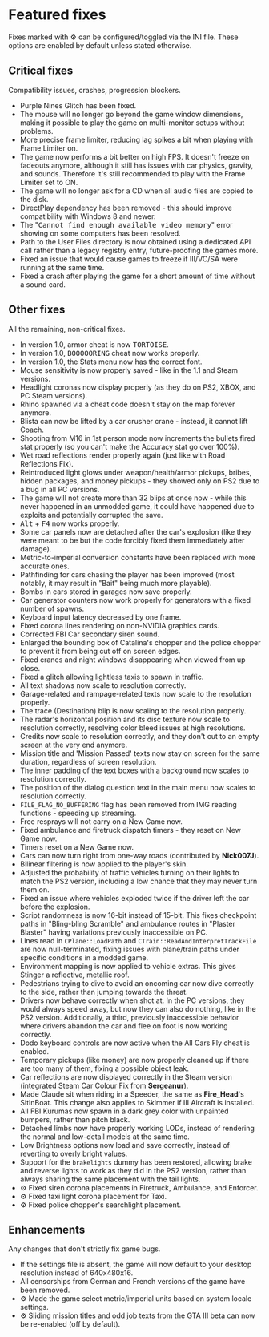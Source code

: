 # Featured fixes

Fixes marked with ⚙️ can be configured/toggled via the INI file. These options are enabled by default unless stated otherwise.

## Critical fixes
Compatibility issues, crashes, progression blockers.

* Purple Nines Glitch has been fixed.
* The mouse will no longer go beyond the game window dimensions, making it possible to play the game on multi-monitor setups without problems.
* More precise frame limiter, reducing lag spikes a bit when playing with Frame Limiter on.
* The game now performs a bit better on high FPS. It doesn't freeze on fadeouts anymore, although it still has issues with car physics, gravity, and sounds. Therefore it's still recommended to play with the Frame Limiter set to ON.
* The game will no longer ask for a CD when all audio files are copied to the disk.
* DirectPlay dependency has been removed - this should improve compatibility with Windows 8 and newer.
* The "<samp>Cannot find enough available video memory</samp>" error showing on some computers has been resolved.
* Path to the User Files directory is now obtained using a dedicated API call rather than a legacy registry entry, future-proofing the games more.
* Fixed an issue that would cause games to freeze if III/VC/SA were running at the same time.
* Fixed a crash after playing the game for a short amount of time without a sound card.

## Other fixes
All the remaining, non-critical fixes.

* In version 1.0, armor cheat is now <kbd>TORTOISE</kbd>.
* In version 1.0, <kbd>BOOOOORING</kbd> cheat now works properly.
* In version 1.0, the Stats menu now has the correct font.
* Mouse sensitivity is now properly saved - like in the 1.1 and Steam versions.
* Headlight coronas now display properly (as they do on PS2, XBOX, and PC Steam versions).
* Rhino spawned via a cheat code doesn't stay on the map forever anymore.
* Blista can now be lifted by a car crusher crane - instead, it cannot lift Coach.
* Shooting from M16 in 1st person mode now increments the bullets fired stat properly (so you can't make the Accuracy stat go over 100%).
* Wet road reflections render properly again (just like with Road Reflections Fix).
* Reintroduced light glows under weapon/health/armor pickups, bribes, hidden packages, and money pickups - they showed only on PS2 due to a bug in all PC versions.
* The game will not create more than 32 blips at once now - while this never happened in an unmodded game, it could have happened due to exploits and potentially corrupted the save.
* <kbd>Alt</kbd> + <kbd>F4</kbd> now works properly.
* Some car panels now are detached after the car's explosion (like they were meant to be but the code forcibly fixed them immediately after damage).
* Metric-to-imperial conversion constants have been replaced with more accurate ones.
* Pathfinding for cars chasing the player has been improved (most notably, it may result in "Bait" being much more playable).
* Bombs in cars stored in garages now save properly.
* Car generator counters now work properly for generators with a fixed number of spawns.
* Keyboard input latency decreased by one frame.
* Fixed corona lines rendering on non-NVIDIA graphics cards.
* Corrected FBI Car secondary siren sound.
* Enlarged the bounding box of Catalina's chopper and the police chopper to prevent it from being cut off on screen edges.
* Fixed cranes and night windows disappearing when viewed from up close.
* Fixed a glitch allowing lightless taxis to spawn in traffic.
* All text shadows now scale to resolution correctly.
* Garage-related and rampage-related texts now scale to the resolution properly.
* The trace (Destination) blip is now scaling to the resolution properly.
* The radar's horizontal position and its disc texture now scale to resolution correctly, resolving color bleed issues at high resolutions.
* Credits now scale to resolution correctly, and they don't cut to an empty screen at the very end anymore.
* Mission title and 'Mission Passed' texts now stay on screen for the same duration, regardless of screen resolution.
* The inner padding of the text boxes with a background now scales to resolution correctly.
* The position of the dialog question text in the main menu now scales to resolution correctly.
* `FILE_FLAG_NO_BUFFERING` flag has been removed from IMG reading functions - speeding up streaming.
* Free resprays will not carry on a New Game now.
* Fixed ambulance and firetruck dispatch timers - they reset on New Game now.
* Timers reset on a New Game now.
* Cars can now turn right from one-way roads (contributed by **Nick007J**).
* Bilinear filtering is now applied to the player's skin.
* Adjusted the probability of traffic vehicles turning on their lights to match the PS2 version, including a low chance that they may never turn them on.
* Fixed an issue where vehicles exploded twice if the driver left the car before the explosion.
* Script randomness is now 16-bit instead of 15-bit. This fixes checkpoint paths in  "Bling-bling Scramble" and ambulance routes in "Plaster Blaster" having variations previously inaccessible on PC.
* Lines read in `CPlane::LoadPath` and `CTrain::ReadAndInterpretTrackFile` are now null-terminated, fixing issues with plane/train paths under specific conditions in a modded game.
* Environment mapping is now applied to vehicle extras. This gives Stinger a reflective, metallic roof.
* Pedestrians trying to dive to avoid an oncoming car now dive correctly to the side, rather than jumping towards the threat.
* Drivers now behave correctly when shot at. In the PC versions, they would always speed away, but now they can also do nothing, like in the PS2 version. Additionally, a third, previously inaccessible behavior where drivers abandon the car and flee on foot is now working correctly.
* Dodo keyboard controls are now active when the All Cars Fly cheat is enabled.
* Temporary pickups (like money) are now properly cleaned up if there are too many of them, fixing a possible object leak.
* Car reflections are now displayed correctly in the Steam version (integrated Steam Car Colour Fix from **Sergeanur**).
* Made Claude sit when riding in a Speeder, the same as **Fire_Head**'s SitInBoat. This change also applies to Skimmer if III Aircraft is installed.
* All FBI Kurumas now spawn in a dark grey color with unpainted bumpers, rather than pitch black.
* Detached limbs now have properly working LODs, instead of rendering the normal and low-detail models at the same time.
* Low Brightness options now load and save correctly, instead of reverting to overly bright values.
* Support for the `brakelights` dummy has been restored, allowing brake and reverse lights to work as they did in the PS2 version, rather than always sharing the same placement with the tail lights.
* ⚙️ Fixed siren corona placements in Firetruck, Ambulance, and Enforcer.
* ⚙️ Fixed taxi light corona placement for Taxi.
* ⚙️ Fixed police chopper's searchlight placement.

## Enhancements
Any changes that don't strictly fix game bugs.

* If the settings file is absent, the game will now default to your desktop resolution instead of 640x480x16.
* All censorships from German and French versions of the game have been removed.
* ⚙️ Made the game select metric/imperial units based on system locale settings.
* ⚙️ Sliding mission titles and odd job texts from the GTA III beta can now be re-enabled (off by default).
